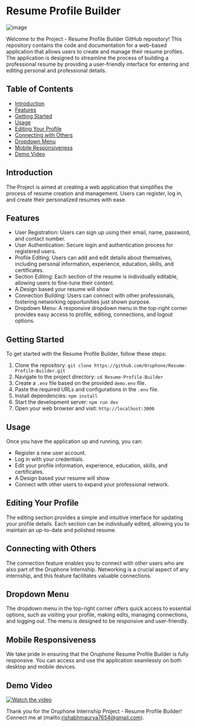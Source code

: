 # Resume Profile Builder

![image](https://res.cloudinary.com/ds2fe7xai/image/upload/v1692133031/image_2023-08-16_02-26-12_d02ogv.png)


Welcome to the Project - Resume Profile Builder GitHub repository! This repository contains the code and documentation for a web-based application that allows users to create and manage their resume profiles. The application is designed to streamline the process of building a professional resume by providing a user-friendly interface for entering and editing personal and professional details.

## Table of Contents

- [Introduction](#introduction)
- [Features](#features)
- [Getting Started](#getting-started)
- [Usage](#usage)
- [Editing Your Profile](#editing-your-profile)
- [Connecting with Others](#connecting-with-others)
- [Dropdown Menu](#dropdown-menu)
- [Mobile Responsiveness](#mobile-responsiveness)
- [Demo Video](#demo-video)


## Introduction

The  Project is aimed at creating a web application that simplifies the process of resume creation and management. Users can register, log in, and create their personalized resumes with ease.

## Features

- User Registration: Users can sign up using their email, name, password, and contact number.
- User Authentication: Secure login and authentication process for registered users.
- Profile Editing: Users can add and edit details about themselves, including personal information, experience, education, skills, and certificates.
- Section Editing: Each section of the resume is individually editable, allowing users to fine-tune their content.
-  A Design based your resume will show
- Connection Building: Users can connect with other professionals, fostering networking opportunities just shown purpose.
- Dropdown Menu: A responsive dropdown menu in the top-right corner provides easy access to profile, editing, connections, and logout options.

## Getting Started

To get started with the  Resume Profile Builder, follow these steps:

1. Clone the repository: `git clone https://github.com/Oruphone/Resume-Profile-Builder.git`
2. Navigate to the project directory: `cd Resume-Profile-Builder`
3. Create a `.env` file based on the provided `demo.env` file.
4. Paste the required URLs and configurations in the `.env` file.
5. Install dependencies: `npm install`
6. Start the development server: `npm run dev`
7. Open your web browser and visit: `http://localhost:3000`

## Usage

Once you have the application up and running, you can:

- Register a new user account.
- Log in with your credentials.
- Edit your profile information, experience, education, skills, and certificates.
- A Design based your resume will show
- Connect with other users to expand your professional network.

## Editing Your Profile

The editing section provides a simple and intuitive interface for updating your profile details. Each section can be individually edited, allowing you to maintain an up-to-date and polished resume.

## Connecting with Others

The connection feature enables you to connect with other users who are also part of the Oruphone Internship. Networking is a crucial aspect of any internship, and this feature facilitates valuable connections.

## Dropdown Menu

The dropdown menu in the top-right corner offers quick access to essential options, such as visiting your profile, making edits, managing connections, and logging out. The menu is designed to be responsive and user-friendly.

## Mobile Responsiveness

We take pride in ensuring that the Oruphone Resume Profile Builder is fully responsive. You can access and use the application seamlessly on both desktop and mobile devices.


## Demo Video

[![Watch the video](https://res.cloudinary.com/ds2fe7xai/image/upload/v1692134037/image_2023-08-16_02-43-37_fedb0z.png
)](https://youtu.be/wW1C7sRwT3Y)





Thank you for the Oruphone Internship Project - Resume Profile Builder!  Connect me at (mailto:rishabhmaurya7654@gmail.com).


